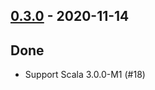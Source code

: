 ## [0.3.0](https://github.com/Kevin-Lee/just-sysprocess/issues?utf8=%E2%9C%93&q=is%3Aissue+is%3Aclosed+milestone%3A%22milestone3%22) - 2020-11-14

## Done
* Support Scala 3.0.0-M1 (#18)
